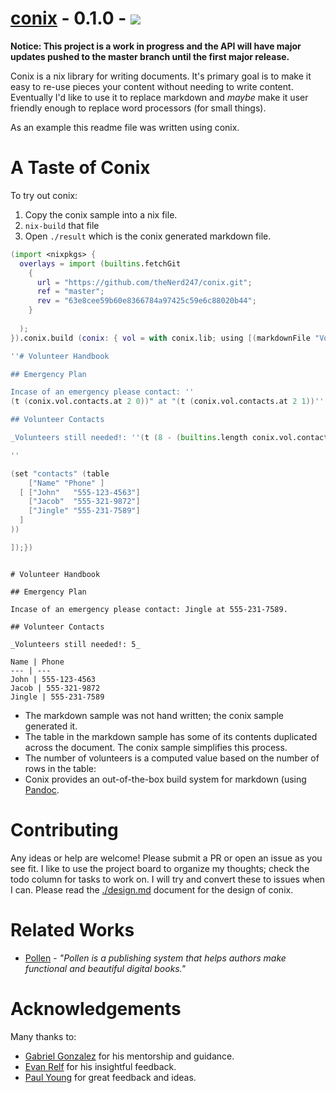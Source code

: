 # <a href="https://github.com/theNerd247/conix.git">conix</a> - 0.1.0 - ![](https://travis-ci.com/theNerd247/conix.svg?branch=master)

**Notice: This project is a work in progress and the API will have major
updates pushed to the master branch until the first major release.**


Conix is a nix library for writing documents. It's primary goal is to make it
easy to re-use pieces your content without needing to write content.
Eventually I'd like to use it to replace markdown and _maybe_ make it user
friendly enough to replace word processors (for small things).

As an example this readme file was written using conix.

# A Taste of Conix

To try out conix:

1. Copy the conix sample into a nix file.
1. `nix-build` that file
1. Open `./result` which is the conix generated markdown file.

```nix
(import <nixpkgs> { 
  overlays = import (builtins.fetchGit
    { 
      url = "https://github.com/theNerd247/conix.git";
      ref = "master";
      rev = "63e8cee59b60e8366784a97425c59e6c88020b44";
    }
    
  );
}).conix.build (conix: { vol = with conix.lib; using [(markdownFile "Volunteers")] (texts [

''# Volunteer Handbook

## Emergency Plan

Incase of an emergency please contact: ''
(t (conix.vol.contacts.at 2 0))" at "(t (conix.vol.contacts.at 2 1))''.

## Volunteer Contacts 

_Volunteers still needed!: ''(t (8 - (builtins.length conix.vol.contacts.data)))''_

''

(set "contacts" (table
    ["Name" "Phone" ]
  [ ["John"   "555-123-4563"]
    ["Jacob"  "555-321-9872"]
    ["Jingle" "555-231-7589"]
  ]
))

]);})

```
```

# Volunteer Handbook

## Emergency Plan

Incase of an emergency please contact: Jingle at 555-231-7589.

## Volunteer Contacts 

_Volunteers still needed!: 5_

Name | Phone
--- | ---
John | 555-123-4563
Jacob | 555-321-9872
Jingle | 555-231-7589
```


* The markdown sample was not hand written; the conix sample generated it.
* The table in the markdown sample has some of its contents duplicated across
the document. The conix sample simplifies this process.
* The number of volunteers is a computed value based on the number of rows in 
  the table:
* Conix provides an out-of-the-box build system for markdown (using [Pandoc](https://pandoc.org).

# Contributing

Any ideas or help are welcome! Please submit a PR or open an issue as you see
fit. I like to use the project board to organize my thoughts; check the todo
column for tasks to work on. I will try and convert these to issues when I can.
Please read the [./design.md](./design.md) document for the design of conix.

# Related Works

* [Pollen](https://docs.racket-lang.org/pollen/) - _"Pollen is a publishing
system that helps authors make functional and beautiful digital books."_

# Acknowledgements

Many thanks to:

  * [Gabriel Gonzalez](https://github.com/Gabriel439) for his mentorship and guidance. 
  * [Evan Relf](https://github.com/evanrelf) for his insightful feedback.
  * [Paul Young](https://github.com/paulyoung) for great feedback and ideas.

